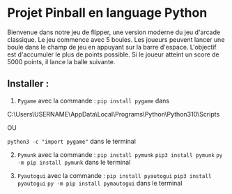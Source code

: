 # Projet Pinball en language Python

Bienvenue dans notre jeu de flipper, une version moderne du jeu d'arcade classique. Le jeu commence avec 5 boules. Les joueurs peuvent lancer une boule dans le champ de jeu en appuyant sur la barre d'espace. L'objectif est d'accumuler le plus de points possible. Si le joueur atteint un score de 5000 points, il lance la balle suivante.

## Installer :

1. `Pygame` avec la commande : `pip install pygame` dans

C:\Users\USERNAME\AppData\Local\Programs\Python\Python310\Scripts

OU

`python3 -c "import pygame"` dans le terminal

2. `Pymunk` avec la commande : `pip install pymunk` `pip3 install pymunk` `py -m pip install pymunk` dans le terminal

3. `Pyautogui` avec la commande : `pip install pyautogui` `pip3 install pyautogui` `py -m pip install pymautogui` dans le terminal
